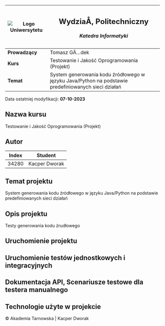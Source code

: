| ![Logo Uniwersytetu](./img/at_logo_thumb.png) | <h2>WydziaÅ‚ Politechniczny</h2><h5>Katedra Informatyki</h5>                                      |
| --------------------------------------------- | --------------------------------------------------------------------------------------            |
| **Prowadzący**                                | Tomasz GÄ…dek                                                                                     |
| **Kurs**                                      | Testowanie i Jakość Oprogramowania (Projekt)                                                      |
| **Temat**                                     |System generowania kodu źródłowego w języku Java/Python na podstawie predefiniowanych sieci działań|

Data ostatniej modyfikacji: **07-10-2023**
## Nazwa kursu
 Testowanie i Jakość Oprogramowania (Projekt)  
## Autor
| Index | Student       |
|-------|---------------|
| 34280 | Kacper Dworak |
## Temat projektu
System generowania kodu źródłowego w języku Java/Python na podstawie predefiniowanych sieci działań
## Opis projektu
Testy generowania kodu źrudłowego
## Uruchomienie projektu
## Uruchomienie testów jednostkowych i integracyjnych
## Dokumentacja API, Scenariusze testowe dla testera manualnego
## Technologie użyte w projekcie

&copy; Akademia Tarnowska | Kacper Dworak
